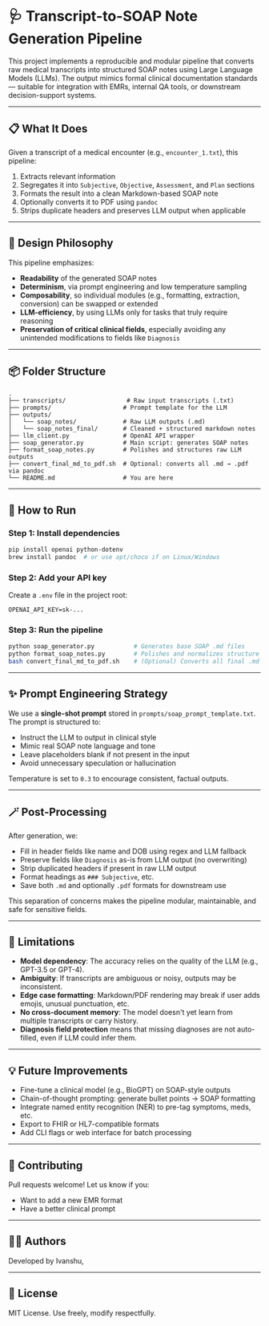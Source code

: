 # 🩺 Transcript-to-SOAP Note Generation Pipeline

This project implements a reproducible and modular pipeline that converts raw medical transcripts into structured SOAP notes using Large Language Models (LLMs). The output mimics formal clinical documentation standards — suitable for integration with EMRs, internal QA tools, or downstream decision-support systems.

---

## 📋 What It Does

Given a transcript of a medical encounter (e.g., `encounter_1.txt`), this pipeline:
1. Extracts relevant information
2. Segregates it into `Subjective`, `Objective`, `Assessment`, and `Plan` sections
3. Formats the result into a clean Markdown-based SOAP note
4. Optionally converts it to PDF using `pandoc`
5. Strips duplicate headers and preserves LLM output when applicable

---

## 🧠 Design Philosophy

This pipeline emphasizes:
- **Readability** of the generated SOAP notes
- **Determinism**, via prompt engineering and low temperature sampling
- **Composability**, so individual modules (e.g., formatting, extraction, conversion) can be swapped or extended
- **LLM-efficiency**, by using LLMs only for tasks that truly require reasoning
- **Preservation of critical clinical fields**, especially avoiding any unintended modifications to fields like `Diagnosis`

---

## 📦 Folder Structure

```
.
├── transcripts/                 # Raw input transcripts (.txt)
├── prompts/                    # Prompt template for the LLM
├── outputs/
│   └── soap_notes/             # Raw LLM outputs (.md)
│   └── soap_notes_final/       # Cleaned + structured markdown notes
├── llm_client.py               # OpenAI API wrapper
├── soap_generator.py           # Main script: generates SOAP notes
├── format_soap_notes.py        # Polishes and structures raw LLM outputs
├── convert_final_md_to_pdf.sh  # Optional: converts all .md → .pdf via pandoc
└── README.md                   # You are here
```

---

## 🚀 How to Run

### Step 1: Install dependencies

```bash
pip install openai python-dotenv
brew install pandoc  # or use apt/choco if on Linux/Windows
```

### Step 2: Add your API key

Create a `.env` file in the project root:

```
OPENAI_API_KEY=sk-...
```

### Step 3: Run the pipeline

```bash
python soap_generator.py           # Generates base SOAP .md files
python format_soap_notes.py        # Polishes and normalizes structure
bash convert_final_md_to_pdf.sh    # (Optional) Converts all final .md → .pdf
```

---

## ✨ Prompt Engineering Strategy

We use a **single-shot prompt** stored in `prompts/soap_prompt_template.txt`.  
The prompt is structured to:

- Instruct the LLM to output in clinical style
- Mimic real SOAP note language and tone
- Leave placeholders blank if not present in the input
- Avoid unnecessary speculation or hallucination

Temperature is set to `0.3` to encourage consistent, factual outputs.

---

## 🪄 Post-Processing

After generation, we:
- Fill in header fields like name and DOB using regex and LLM fallback
- Preserve fields like `Diagnosis` as-is from LLM output (no overwriting)
- Strip duplicated headers if present in raw LLM output
- Format headings as `### Subjective`, etc.
- Save both `.md` and optionally `.pdf` formats for downstream use

This separation of concerns makes the pipeline modular, maintainable, and safe for sensitive fields.

---

## 🔬 Limitations

- **Model dependency**: The accuracy relies on the quality of the LLM (e.g., GPT-3.5 or GPT-4).
- **Ambiguity**: If transcripts are ambiguous or noisy, outputs may be inconsistent.
- **Edge case formatting**: Markdown/PDF rendering may break if user adds emojis, unusual punctuation, etc.
- **No cross-document memory**: The model doesn't yet learn from multiple transcripts or carry history.
- **Diagnosis field protection** means that missing diagnoses are not auto-filled, even if LLM could infer them.

---

## 💡 Future Improvements

- Fine-tune a clinical model (e.g., BioGPT) on SOAP-style outputs
- Chain-of-thought prompting: generate bullet points → SOAP formatting
- Integrate named entity recognition (NER) to pre-tag symptoms, meds, etc.
- Export to FHIR or HL7-compatible formats
- Add CLI flags or web interface for batch processing

---

## 🤝 Contributing

Pull requests welcome! Let us know if you:
- Want to add a new EMR format
- Have a better clinical prompt

---

## 👨‍⚕️ Authors

Developed by Ivanshu,  


---

## 🧾 License

MIT License. Use freely, modify respectfully.
